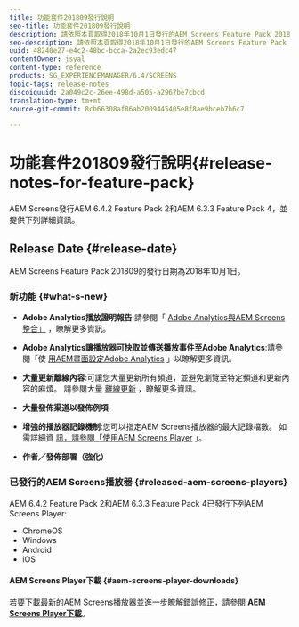 ```yaml
---
title: 功能套件201809發行說明
seo-title: 功能套件201809發行說明
description: 請依照本頁取得2018年10月1日發行的AEM Screens Feature Pack 201809的資訊。
seo-description: 請依照本頁取得2018年10月1日發行的AEM Screens Feature Pack 201809的資訊。
uuid: 48240e27-e4c2-48bc-bcca-2a2ec93edc47
contentOwner: jsyal
content-type: reference
products: SG_EXPERIENCEMANAGER/6.4/SCREENS
topic-tags: release-notes
discoiquuid: 2a049c2c-26ee-498d-a505-a2967be7cbcd
translation-type: tm+mt
source-git-commit: 8cb66308af86ab2009445405e8f8ae9bceb7b6c7

---
```



# 功能套件201809發行說明{#release-notes-for-feature-pack}

AEM Screens發行AEM 6.4.2 Feature Pack 2和AEM 6.3.3 Feature Pack 4，並提供下列詳細資訊。

## Release Date {#release-date}

AEM Screens Feature Pack 201809的發行日期為2018年10月1日。

### 新功能 {#what-s-new}

* **Adobe Analytics播放證明報告**:請參閱「 [Adobe Analytics與AEM Screens整合」](/help/screens/adobe-analytics-integration-aem-screens.md) ，瞭解更多資訊。

* **Adobe Analytics讓播放器可快取並傳送播放事件至Adobe Analytics**:請參閱「使 [用AEM畫面設定Adobe Analytics](/help/screens/configuring-adobe-analytics-aem-screens.md) 」以瞭解更多資訊。

* **大量更新離線內容**:可讓您大量更新所有頻道，並避免瀏覽至特定頻道和更新內容的麻煩。 請參閱大量 [離線更新](/help/screens/bulk-offline-update.md) ，瞭解更多資訊。

* **大量發佈渠道以發佈例項**
* **增強的播放器記錄機制**:您可以指定AEM Screens播放器的最大記錄檔數。 如需詳細資 [訊，請參閱「使用AEM Screens Player](/help/screens/working-with-screens-player.md) 」。

* **作者／發佈部署（強化）**

### 已發行的AEM Screens播放器 {#released-aem-screens-players}

AEM 6.4.2 Feature Pack 2和AEM 6.3.3 Feature Pack 4已發行下列AEM Screens Player:

* ChromeOS
* Windows
* Android
* iOS

#### AEM Screens Player下載 {#aem-screens-player-downloads}

若要下載最新的AEM Screens播放器並進一步瞭解錯誤修正，請參閱 [**AEM Screens Player下載&#x200B;**](https://download.macromedia.com/screens/)。
